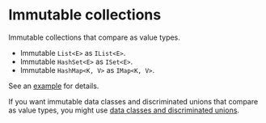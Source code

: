 # Immutable collections

Immutable collections that compare as value types.

- Immutable `List<E>` as `IList<E>`.
- Immutable `HashSet<E>` as `ISet<E>`.
- Immutable `HashMap<K, V>` as `IMap<K, V>`.

See an [example](https://github.com/vr19860507/immutable_collection/blob/master/example/main.dart) for details.


If you want immutable data classes and discriminated unions that compare as value types, you might use [data classes and discriminated unions](https://pub.dev/packages/adt).


